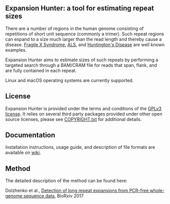 Expansion Hunter: a tool for estimating repeat sizes
----------------------------------------------------

There are a number of regions in the human genome consisting of repetitions of short unit sequence (commonly a trimer). Such repeat regions can expand to a size much larger than the read length and thereby cause a disease. [Fragile X Syndrome](https://en.wikipedia.org/wiki/Fragile_X_syndrome), [ALS](https://en.wikipedia.org/wiki/Amyotrophic_lateral_sclerosis), and [Huntington's Disease](https://en.wikipedia.org/wiki/Huntington%27s_disease) are well known examples.

Expansion Hunter aims to estimate sizes of such repeats by performing a targeted search through a BAM/CRAM file for reads that span, flank, and are fully contained in each repeat.

Linux and macOS operating systems are currently supported.

License
-------

Expansion Hunter is provided under the terms and conditions of the [GPLv3 license](LICENSE.txt). It relies on several third party packages provided under other open source licenses, please see [COPYRIGHT.txt](COPYRIGHT.txt) for additional details.

Documentation
-------------

Installation instructions, usage guide, and description of file formats are available on [wiki](https://github.com/Illumina/ExpansionHunter/wiki).


Method
------

The detailed description of the method can be found here:

Dolzhenko et al., [Detection of long repeat expansions from PCR-free whole-genome sequence data](http://biorxiv.org/content/early/2016/12/19/093831), BioRxiv 2017
